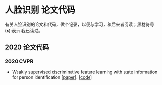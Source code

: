# 人脸识别 论文代码
有关人脸识别的论文和代码，做个记录，以便与学习，和后来者阅读；黑桃符号(&spades;):表示 我已读过。
## 2020 论文代码

### 2020 CVPR
- Weakly supervised discriminative feature learning with state information for person identification [[paper](https://arxiv.org/pdf/2002.11939.pdf)]. [[code](https://github.com/KovenYu/state-information)]
